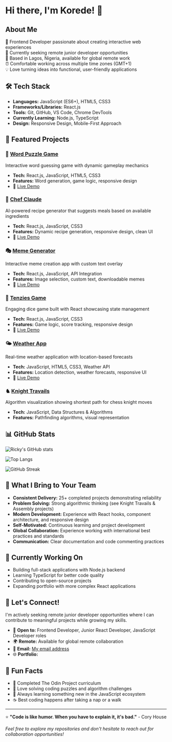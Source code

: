 # Hi there, I'm Korede! 👋

## About Me
🚀 Frontend Developer passionate about creating interactive web experiences  
🎯 Currently seeking remote junior developer opportunities  
📍 Based in Lagos, Nigeria, available for global remote work  
⏰ Comfortable working across multiple time zones (GMT+1)  
💡 Love turning ideas into functional, user-friendly applications

## 🛠️ Tech Stack
- **Languages:** JavaScript (ES6+), HTML5, CSS3
- **Frameworks/Libraries:** React.js
- **Tools:** Git, GitHub, VS Code, Chrome DevTools
- **Currently Learning:** Node.js, TypeScript
- **Design:** Responsive Design, Mobile-First Approach

## 🎯 Featured Projects

### 🧩 [Word Puzzle Game](https://github.com/Ricky-Rubin/Word-Puzzle)
Interactive word guessing game with dynamic gameplay mechanics
- **Tech:** React.js, JavaScript, HTML5, CSS3
- **Features:** Word generation, game logic, responsive design
- 🔗 [Live Demo](https://word-puzzle-blue.vercel.app/) 

### 🍳 [Chef Claude](https://github.com/Ricky-Rubin/Chef-Claude)
AI-powered recipe generator that suggests meals based on available ingredients
- **Tech:** React.js, JavaScript, CSS3
- **Features:** Dynamic recipe generation, responsive design, clean UI
- 🔗 [Live Demo](https://chef-claude-gray.vercel.app/)

### 🎭 [Meme Generator](https://github.com/Ricky-Rubin/Meme-Generator)
Interactive meme creation app with custom text overlay
- **Tech:** React.js, JavaScript, API Integration
- **Features:** Image selection, custom text, downloadable memes
- 🔗 [Live Demo](https://meme-generator-gold-zeta.vercel.app/)

### 🎲 [Tenzies Game](https://github.com/Ricky-Rubin/Tenzies)
Engaging dice game built with React showcasing state management
- **Tech:** React.js, JavaScript, CSS3
- **Features:** Game logic, score tracking, responsive design
- 🔗 [Live Demo](https://tenzies-gold.vercel.app/)

### 🌤️ [Weather App](https://github.com/Ricky-Rubin/Weather-App)
Real-time weather application with location-based forecasts
- **Tech:** JavaScript, HTML5, CSS3, Weather API
- **Features:** Location detection, weather forecasts, responsive UI
- 🔗 [Live Demo](https://ricky-rubin.github.io/Weather-App/) 

### ♞ [Knight Travails](https://github.com/Ricky-Rubin/Knight-Travails)
Algorithm visualization showing shortest path for chess knight moves
- **Tech:** JavaScript, Data Structures & Algorithms
- **Features:** Pathfinding algorithms, visual representation

## 📊 GitHub Stats

![Ricky's GitHub stats](https://github-readme-stats.vercel.app/api?username=Ricky-Rubin&show_icons=true&theme=radical)

![Top Langs](https://github-readme-stats.vercel.app/api/top-langs/?username=Ricky-Rubin&layout=compact&theme=radical)

![GitHub Streak](https://streak-stats.demolab.com/?user=Ricky-Rubin&theme=radical)

## 🌟 What I Bring to Your Team
- **Consistent Delivery:** 25+ completed projects demonstrating reliability
- **Problem Solving:** Strong algorithmic thinking (see Knight Travails & Assembly projects)
- **Modern Development:** Experience with React hooks, component architecture, and responsive design
- **Self-Motivated:** Continuous learning and project development
- **Global Collaboration:** Experience working with international best practices and standards
- **Communication:** Clear documentation and code commenting practices

## 🚀 Currently Working On
- Building full-stack applications with Node.js backend
- Learning TypeScript for better code quality
- Contributing to open-source projects
- Expanding portfolio with more complex React applications

## 🤝 Let's Connect!
I'm actively seeking remote junior developer opportunities where I can contribute to meaningful projects while growing my skills.

- 💼 **Open to:** Frontend Developer, Junior React Developer, JavaScript Developer roles
- 🌍 **Remote:** Available for global remote collaboration
- 📧 **Email:** [My email address](mailto:owolabi1738@gmail.com)
- 🌐 **Portfolio:** 

## 💭 Fun Facts
- 🎯 Completed The Odin Project curriculum
- 🧩 Love solving coding puzzles and algorithm challenges  
- 🌱 Always learning something new in the JavaScript ecosystem
- ☕ Best coding happens after taking a nap or a walk

---
⭐ **"Code is like humor. When you have to explain it, it's bad."** - Cory House

*Feel free to explore my repositories and don't hesitate to reach out for collaboration opportunities!*

<!--
**Ricky-Rubin/Ricky-Rubin** is a ✨ _special_ ✨ repository because its `README.md` (this file) appears on your GitHub profile.

Here are some ideas to get you started:

- 🔭 I’m currently working on ...
- 🌱 I’m currently learning ...
- 👯 I’m looking to collaborate on ...
- 🤔 I’m looking for help with ...
- 💬 Ask me about ...
- 📫 How to reach me: ...
- 😄 Pronouns: ...
- ⚡ Fun fact: ...
-->
